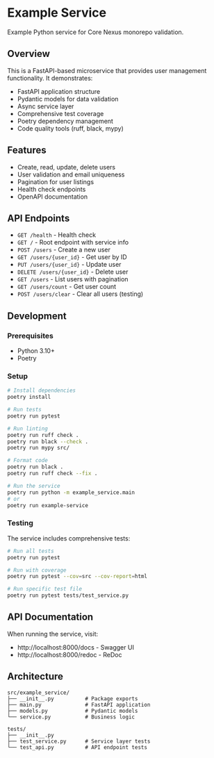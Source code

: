 # Example Service

Example Python service for Core Nexus monorepo validation.

## Overview

This is a FastAPI-based microservice that provides user management functionality. It demonstrates:

- FastAPI application structure
- Pydantic models for data validation
- Async service layer
- Comprehensive test coverage
- Poetry dependency management
- Code quality tools (ruff, black, mypy)

## Features

- Create, read, update, delete users
- User validation and email uniqueness
- Pagination for user listings
- Health check endpoints
- OpenAPI documentation

## API Endpoints

- `GET /health` - Health check
- `GET /` - Root endpoint with service info
- `POST /users` - Create a new user
- `GET /users/{user_id}` - Get user by ID
- `PUT /users/{user_id}` - Update user
- `DELETE /users/{user_id}` - Delete user
- `GET /users` - List users with pagination
- `GET /users/count` - Get user count
- `POST /users/clear` - Clear all users (testing)

## Development

### Prerequisites

- Python 3.10+
- Poetry

### Setup

```bash
# Install dependencies
poetry install

# Run tests
poetry run pytest

# Run linting
poetry run ruff check .
poetry run black --check .
poetry run mypy src/

# Format code
poetry run black .
poetry run ruff check --fix .

# Run the service
poetry run python -m example_service.main
# or
poetry run example-service
```

### Testing

The service includes comprehensive tests:

```bash
# Run all tests
poetry run pytest

# Run with coverage
poetry run pytest --cov=src --cov-report=html

# Run specific test file
poetry run pytest tests/test_service.py
```

## API Documentation

When running the service, visit:

- http://localhost:8000/docs - Swagger UI
- http://localhost:8000/redoc - ReDoc

## Architecture

```
src/example_service/
├── __init__.py          # Package exports
├── main.py              # FastAPI application
├── models.py            # Pydantic models
└── service.py           # Business logic

tests/
├── __init__.py
├── test_service.py      # Service layer tests
└── test_api.py          # API endpoint tests
```